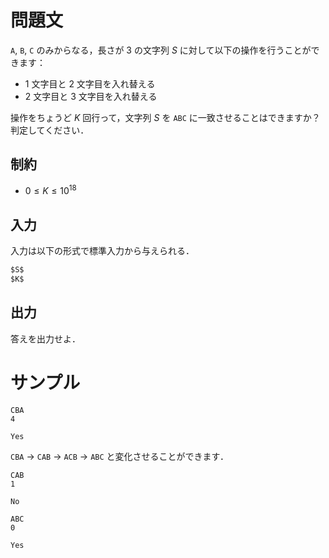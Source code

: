 問題文
=====
`A`, `B`, `C` のみからなる，長さが $3$ の文字列 $S$ に対して以下の操作を行うことができます：
- $1$ 文字目と $2$ 文字目を入れ替える
- $2$ 文字目と $3$ 文字目を入れ替える

操作をちょうど $K$ 回行って，文字列 $S$ を `ABC` に一致させることはできますか？  
判定してください．  

制約
-----
- $0 \leq K \leq 10^{18}$

入力
-----
入力は以下の形式で標準入力から与えられる．
```md
$S$  
$K$
```

出力
-----
答えを出力せよ．  

サンプル
=====
```入力例1
CBA
4
```
```出力例1
Yes
```
`CBA` $\to$ `CAB` $\to$ `ACB` $\to$ `ABC` と変化させることができます．  

```入力例2
CAB
1
```
```出力例2
No
```


```入力例3
ABC
0
```
```出力例3
Yes
```
